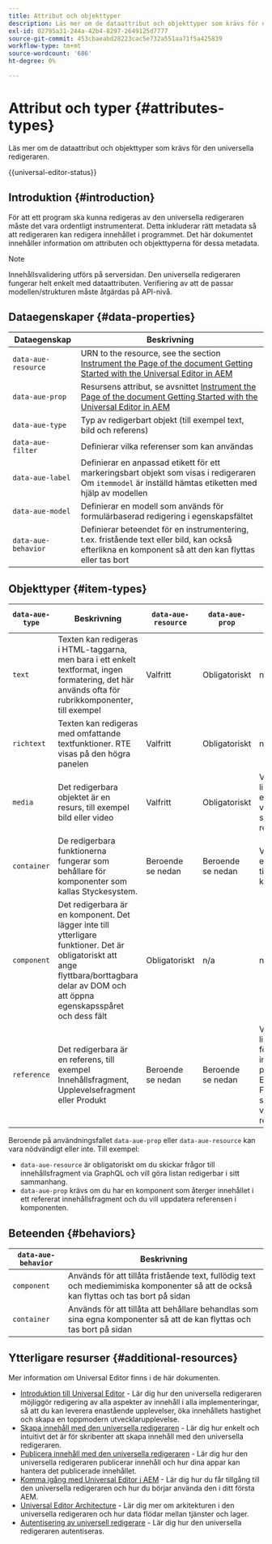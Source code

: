 ```yaml
---
title: Attribut och objekttyper
description: Läs mer om de dataattribut och objekttyper som krävs för den universella redigeraren.
exl-id: 02795a31-244a-42b4-8297-2649125d7777
source-git-commit: 453cbaeabd28223cac5e732a551aa71f5a425839
workflow-type: tm+mt
source-wordcount: '686'
ht-degree: 0%

---
```



# Attribut och typer {#attributes-types}

Läs mer om de dataattribut och objekttyper som krävs för den universella redigeraren.

{{universal-editor-status}}

## Introduktion {#introduction}

För att ett program ska kunna redigeras av den universella redigeraren måste det vara ordentligt instrumenterat. Detta inkluderar rätt metadata så att redigeraren kan redigera innehållet i programmet. Det här dokumentet innehåller information om attributen och objekttyperna för dessa metadata.

>[!NOTE]
>
>Innehållsvalidering utförs på serversidan. Den universella redigeraren fungerar helt enkelt med dataattributen. Verifiering av att de passar modellen/strukturen måste åtgärdas på API-nivå.

## Dataegenskaper {#data-properties}

| Dataegenskap | Beskrivning |
|---|---|
| `data-aue-resource` | URN to the resource, see the section [Instrument the Page of the document Getting Started with the Universal Editor in AEM](getting-started.md#instrument-thepage) |
| `data-aue-prop` | Resursens attribut, se avsnittet [Instrument the Page of the document Getting Started with the Universal Editor in AEM](getting-started.md#instrument-thepage) |
| `data-aue-type` | Typ av redigerbart objekt (till exempel text, bild och referens) |
| `data-aue-filter` | Definierar vilka referenser som kan användas |
| `data-aue-label` | Definierar en anpassad etikett för ett markeringsbart objekt som visas i redigeraren <br>Om `itemmodel` är inställd hämtas etiketten med hjälp av modellen |
| `data-aue-model` | Definierar en modell som används för formulärbaserad redigering i egenskapsfältet |
| `data-aue-behavior` | Definierar beteendet för en instrumentering, t.ex. fristående text eller bild, kan också efterlikna en komponent så att den kan flyttas eller tas bort |

## Objekttyper {#item-types}

| `data-aue-type` | Beskrivning | `data-aue-resource` | `data-aue-prop` | `data-aue-filter` | `data-aue-label` | `data-aue-model` | `data-aue-behavior` |
|---|---|---|---|---|---|---|---|
| `text` | Texten kan redigeras i HTML-taggarna, men bara i ett enkelt textformat, ingen formatering, det här används ofta för rubrikkomponenter, till exempel | Valfritt | Obligatoriskt | n/a | Valfritt | n/a | Valfritt |
| `richtext` | Texten kan redigeras med omfattande textfunktioner. RTE visas på den högra panelen | Valfritt | Obligatoriskt | n/a | Valfritt | n/a | Valfritt |
| `media` | Det redigerbara objektet är en resurs, till exempel bild eller video | Valfritt | Obligatoriskt | Valfritt<br>lista med bild- eller videofiltervillkor som skickas till resursväljaren | Valfritt | n/a | Valfritt |
| `container` | De redigerbara funktionerna fungerar som behållare för komponenter som kallas Styckesystem. | Beroende <br>se nedan | Beroende <br>se nedan | Valfritt<br>en lista över tillåtna komponenter | Valfritt | n/a | n/a |
| `component` | Det redigerbara är en komponent. Det lägger inte till ytterligare funktioner. Det är obligatoriskt att ange flyttbara/borttagbara delar av DOM och att öppna egenskapsspåret och dess fält | Obligatoriskt | n/a | n/a | Valfritt | Valfritt | n/a |
| `reference` | Det redigerbara är en referens, till exempel Innehållsfragment, Upplevelsefragment eller Produkt | Beroende <br>se nedan | Beroende <br>se nedan | Valfritt<br>lista med villkor för innehållsfragment, produkt eller Experience Fragment-filter som skickas vidare till referensväljaren | Valfritt | Valfritt | n/a |

Beroende på användningsfallet `data-aue-prop` eller `data-aue-resource` kan vara nödvändigt eller inte. Till exempel:

* `data-aue-resource` är obligatoriskt om du skickar frågor till innehållsfragment via GraphQL och vill göra listan redigerbar i sitt sammanhang.
* `data-aue-prop` krävs om du har en komponent som återger innehållet i ett refererat innehållsfragment och du vill uppdatera referensen i komponenten.

## Beteenden {#behaviors}

| `data-aue-behavior` | Beskrivning |
|---|---|
| `component` | Används för att tillåta fristående text, fullödig text och mediemimiska komponenter så att de också kan flyttas och tas bort på sidan |
| `container` | Används för att tillåta att behållare behandlas som sina egna komponenter så att de kan flyttas och tas bort på sidan |

## Ytterligare resurser {#additional-resources}

Mer information om Universal Editor finns i de här dokumenten.

* [Introduktion till Universal Editor](introduction.md) - Lär dig hur den universella redigeraren möjliggör redigering av alla aspekter av innehåll i alla implementeringar, så att du kan leverera enastående upplevelser, öka innehållets hastighet och skapa en toppmodern utvecklarupplevelse.
* [Skapa innehåll med den universella redigeraren](authoring.md) - Lär dig hur enkelt och intuitivt det är för skribenter att skapa innehåll med den universella redigeraren.
* [Publicera innehåll med den universella redigeraren](publishing.md) - Lär dig hur den universella redigeraren publicerar innehåll och hur dina appar kan hantera det publicerade innehållet.
* [Komma igång med Universal Editor i AEM](getting-started.md) - Lär dig hur du får tillgång till den universella redigeraren och hur du börjar använda den i ditt första AEM.
* [Universal Editor Architecture](architecture.md) - Lär dig mer om arkitekturen i den universella redigeraren och hur data flödar mellan tjänster och lager.
* [Autentisering av universell redigerare](authentication.md) - Lär dig hur den universella redigeraren autentiseras.
